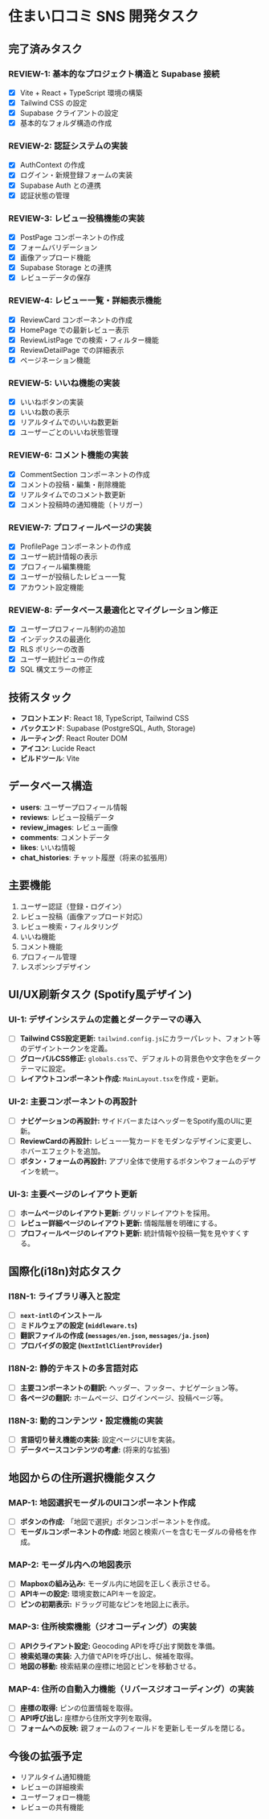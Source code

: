 # 住まい口コミ SNS 開発タスク

## 完了済みタスク

### REVIEW-1: 基本的なプロジェクト構造と Supabase 接続

-   [x] Vite + React + TypeScript 環境の構築
-   [x] Tailwind CSS の設定
-   [x] Supabase クライアントの設定
-   [x] 基本的なフォルダ構造の作成

### REVIEW-2: 認証システムの実装

-   [x] AuthContext の作成
-   [x] ログイン・新規登録フォームの実装
-   [x] Supabase Auth との連携
-   [x] 認証状態の管理

### REVIEW-3: レビュー投稿機能の実装

-   [x] PostPage コンポーネントの作成
-   [x] フォームバリデーション
-   [x] 画像アップロード機能
-   [x] Supabase Storage との連携
-   [x] レビューデータの保存

### REVIEW-4: レビュー一覧・詳細表示機能

-   [x] ReviewCard コンポーネントの作成
-   [x] HomePage での最新レビュー表示
-   [x] ReviewListPage での検索・フィルター機能
-   [x] ReviewDetailPage での詳細表示
-   [x] ページネーション機能

### REVIEW-5: いいね機能の実装

-   [x] いいねボタンの実装
-   [x] いいね数の表示
-   [x] リアルタイムでのいいね数更新
-   [x] ユーザーごとのいいね状態管理

### REVIEW-6: コメント機能の実装

-   [x] CommentSection コンポーネントの作成
-   [x] コメントの投稿・編集・削除機能
-   [x] リアルタイムでのコメント数更新
-   [x] コメント投稿時の通知機能（トリガー）

### REVIEW-7: プロフィールページの実装

-   [x] ProfilePage コンポーネントの作成
-   [x] ユーザー統計情報の表示
-   [x] プロフィール編集機能
-   [x] ユーザーが投稿したレビュー一覧
-   [x] アカウント設定機能

### REVIEW-8: データベース最適化とマイグレーション修正

-   [x] ユーザープロフィール制約の追加
-   [x] インデックスの最適化
-   [x] RLS ポリシーの改善
-   [x] ユーザー統計ビューの作成
-   [x] SQL 構文エラーの修正

## 技術スタック

-   **フロントエンド**: React 18, TypeScript, Tailwind CSS
-   **バックエンド**: Supabase (PostgreSQL, Auth, Storage)
-   **ルーティング**: React Router DOM
-   **アイコン**: Lucide React
-   **ビルドツール**: Vite

## データベース構造

-   **users**: ユーザープロフィール情報
-   **reviews**: レビュー投稿データ
-   **review_images**: レビュー画像
-   **comments**: コメントデータ
-   **likes**: いいね情報
-   **chat_histories**: チャット履歴（将来の拡張用）

## 主要機能

1. ユーザー認証（登録・ログイン）
2. レビュー投稿（画像アップロード対応）
3. レビュー検索・フィルタリング
4. いいね機能
5. コメント機能
6. プロフィール管理
7. レスポンシブデザイン

## UI/UX刷新タスク (Spotify風デザイン)

### UI-1: デザインシステムの定義とダークテーマの導入
- [ ] **Tailwind CSS設定更新:** `tailwind.config.js`にカラーパレット、フォント等のデザイントークンを定義。
- [ ] **グローバルCSS修正:** `globals.css`で、デフォルトの背景色や文字色をダークテーマに設定。
- [ ] **レイアウトコンポーネント作成:** `MainLayout.tsx`を作成・更新。

### UI-2: 主要コンポーネントの再設計
- [ ] **ナビゲーションの再設計:** サイドバーまたはヘッダーをSpotify風のUIに更新。
- [ ] **ReviewCardの再設計:** レビュー一覧カードをモダンなデザインに変更し、ホバーエフェクトを追加。
- [ ] **ボタン・フォームの再設計:** アプリ全体で使用するボタンやフォームのデザインを統一。

### UI-3: 主要ページのレイアウト更新
- [ ] **ホームページのレイアウト更新:** グリッドレイアウトを採用。
- [ ] **レビュー詳細ページのレイアウト更新:** 情報階層を明確にする。
- [ ] **プロフィールページのレイアウト更新:** 統計情報や投稿一覧を見やすくする。

## 国際化(i18n)対応タスク

### I18N-1: ライブラリ導入と設定
- [ ] **`next-intl`のインストール**
- [ ] **ミドルウェアの設定 (`middleware.ts`)**
- [ ] **翻訳ファイルの作成 (`messages/en.json`, `messages/ja.json`)**
- [ ] **プロバイダの設定 (`NextIntlClientProvider`)**

### I18N-2: 静的テキストの多言語対応
- [ ] **主要コンポーネントの翻訳:** ヘッダー、フッター、ナビゲーション等。
- [ ] **各ページの翻訳:** ホームページ、ログインページ、投稿ページ等。

### I18N-3: 動的コンテンツ・設定機能の実装
- [ ] **言語切り替え機能の実装:** 設定ページにUIを実装。
- [ ] **データベースコンテンツの考慮:** (将来的な拡張)

## 地図からの住所選択機能タスク

### MAP-1: 地図選択モーダルのUIコンポーネント作成
- [ ] **ボタンの作成:** 「地図で選択」ボタンコンポーネントを作成。
- [ ] **モーダルコンポーネントの作成:** 地図と検索バーを含むモーダルの骨格を作成。

### MAP-2: モーダル内への地図表示
- [ ] **Mapboxの組み込み:** モーダル内に地図を正しく表示させる。
- [ ] **APIキーの設定:** 環境変数にAPIキーを設定。
- [ ] **ピンの初期表示:** ドラッグ可能なピンを地図上に表示。

### MAP-3: 住所検索機能（ジオコーディング）の実装
- [ ] **APIクライアント設定:** Geocoding APIを呼び出す関数を準備。
- [ ] **検索処理の実装:** 入力値でAPIを呼び出し、候補を取得。
- [ ] **地図の移動:** 検索結果の座標に地図とピンを移動させる。

### MAP-4: 住所の自動入力機能（リバースジオコーディング）の実装
- [ ] **座標の取得:** ピンの位置情報を取得。
- [ ] **API呼び出し:** 座標から住所文字列を取得。
- [ ] **フォームへの反映:** 親フォームのフィールドを更新しモーダルを閉じる。

## 今後の拡張予定
- リアルタイム通知機能
- レビューの詳細検索
- ユーザーフォロー機能
- レビューの共有機能
